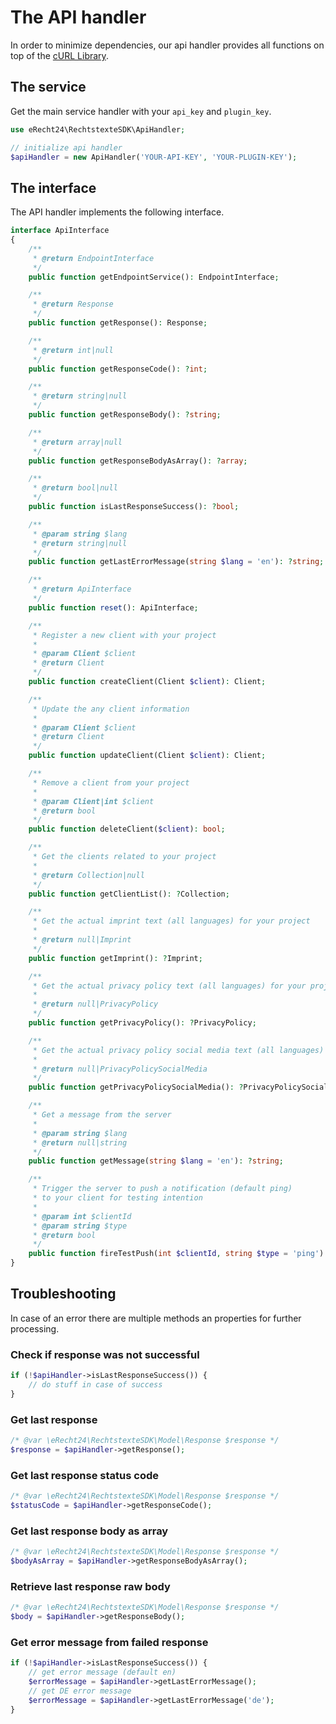 # The API handler
In order to minimize dependencies, our api handler provides all functions on top of the [cURL Library](https://www.php.net/manual/en/book.curl.php).

## The service
Get the main service handler with your `api_key` and `plugin_key`.
```php
use eRecht24\RechtstexteSDK\ApiHandler;

// initialize api handler
$apiHandler = new ApiHandler('YOUR-API-KEY', 'YOUR-PLUGIN-KEY');
```

## The interface
The API handler implements the following interface.
```php
interface ApiInterface
{
    /**
     * @return EndpointInterface
     */
    public function getEndpointService(): EndpointInterface;

    /**
     * @return Response
     */
    public function getResponse(): Response;

    /**
     * @return int|null
     */
    public function getResponseCode(): ?int;

    /**
     * @return string|null
     */
    public function getResponseBody(): ?string;

    /**
     * @return array|null
     */
    public function getResponseBodyAsArray(): ?array;

    /**
     * @return bool|null
     */
    public function isLastResponseSuccess(): ?bool;

    /**
     * @param string $lang
     * @return string|null
     */
    public function getLastErrorMessage(string $lang = 'en'): ?string;

    /**
     * @return ApiInterface
     */
    public function reset(): ApiInterface;

    /**
     * Register a new client with your project
     *
     * @param Client $client
     * @return Client
     */
    public function createClient(Client $client): Client;

    /**
     * Update the any client information
     *
     * @param Client $client
     * @return Client
     */
    public function updateClient(Client $client): Client;

    /**
     * Remove a client from your project
     *
     * @param Client|int $client
     * @return bool
     */
    public function deleteClient($client): bool;

    /**
     * Get the clients related to your project
     *
     * @return Collection|null
     */
    public function getClientList(): ?Collection;

    /**
     * Get the actual imprint text (all languages) for your project
     *
     * @return null|Imprint
     */
    public function getImprint(): ?Imprint;

    /**
     * Get the actual privacy policy text (all languages) for your project
     *
     * @return null|PrivacyPolicy
     */
    public function getPrivacyPolicy(): ?PrivacyPolicy;

    /**
     * Get the actual privacy policy social media text (all languages) for your project
     *
     * @return null|PrivacyPolicySocialMedia
     */
    public function getPrivacyPolicySocialMedia(): ?PrivacyPolicySocialMedia;

    /**
     * Get a message from the server
     *
     * @param string $lang
     * @return null|string
     */
    public function getMessage(string $lang = 'en'): ?string;

    /**
     * Trigger the server to push a notification (default ping)
     * to your client for testing intention
     *
     * @param int $clientId
     * @param string $type
     * @return bool
     */
    public function fireTestPush(int $clientId, string $type = 'ping'): bool;
}
```

## Troubleshooting
In case of an error there are multiple methods an properties for further processing.

### Check if response was not successful
```php
if (!$apiHandler->isLastResponseSuccess()) {
    // do stuff in case of success
}
```

### Get last response
```php
/* @var \eRecht24\RechtstexteSDK\Model\Response $response */
$response = $apiHandler->getResponse();
```

### Get last response status code
```php
/* @var \eRecht24\RechtstexteSDK\Model\Response $response */
$statusCode = $apiHandler->getResponseCode();
```

### Get last response body as array
```php
/* @var \eRecht24\RechtstexteSDK\Model\Response $response */
$bodyAsArray = $apiHandler->getResponseBodyAsArray();
```

### Retrieve last response raw body
```php
/* @var \eRecht24\RechtstexteSDK\Model\Response $response */
$body = $apiHandler->getResponseBody();
```

### Get error message from failed response
```php
if (!$apiHandler->isLastResponseSuccess()) {
    // get error message (default en)
    $errorMessage = $apiHandler->getLastErrorMessage();
    // get DE error message
    $errorMessage = $apiHandler->getLastErrorMessage('de');
}
```
